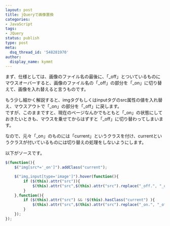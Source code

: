 ```yaml
---
layout: post
title: jQueryで画像置換
categories:
- JavaScript
tags:
- JQuery
status: publish
type: post
meta:
  dsq_thread_id: '548281970'
author:
  display_name: kymmt
---
```


まず、仕様としては、画像のファイル名の最後に、「_off」とついているものにマウスオーバーすると、画像のファイル名の「_off」の部分を「_on」に切り替えて、画像を入れ替えると言うものです。

もう少し細かく解説すると、imgタグもしくはinputタグのsrc属性の値を入れ替え、マウスアウトで「_on」の部分を「_off」に戻します。<br />
ですが、このままですと、現在のページなんかでもともと「_on」の状態にしておきたいときも、マウスを乗せてからはずすと「_off」に切り替わってしまいます。

なので、元々「_on」のものには「current」というクラスを付け、currentというクラスが付いているものには切り替えの処理をしないようにします。

以下がソースです。

~~~ js
$(function(){
    $("img[src*='_on']").addClass("current");

    $("img,input[type='image']").hover(function(){
        if ($(this).attr("src")){
            $(this).attr("src",$(this).attr("src").replace("_off.", "_on."));
        }
    },function(){
        if ($(this).attr("src") && !$(this).hasClass("current") ){
            $(this).attr("src",$(this).attr("src").replace("_on.", "_off."));
        }
    });
});
~~~
